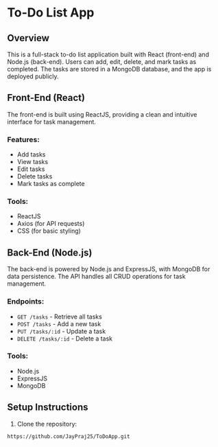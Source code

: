 # To-Do List App

## Overview

This is a full-stack to-do list application built with React (front-end) and Node.js (back-end). Users can add, edit, delete, and mark tasks as completed. The tasks are stored in a MongoDB database, and the app is deployed publicly.

## Front-End (React)

The front-end is built using ReactJS, providing a clean and intuitive interface for task management.

### Features:
- Add tasks
- View tasks
- Edit tasks
- Delete tasks
- Mark tasks as complete

### Tools:
- ReactJS
- Axios (for API requests)
- CSS (for basic styling)

## Back-End (Node.js)

The back-end is powered by Node.js and ExpressJS, with MongoDB for data persistence. The API handles all CRUD operations for task management.

### Endpoints:
- `GET /tasks` - Retrieve all tasks
- `POST /tasks` - Add a new task
- `PUT /tasks/:id` - Update a task
- `DELETE /tasks/:id` - Delete a task

### Tools:
- Node.js
- ExpressJS
- MongoDB

## Setup Instructions

1. Clone the repository:

```bash
https://github.com/JayPraj25/ToDoApp.git
